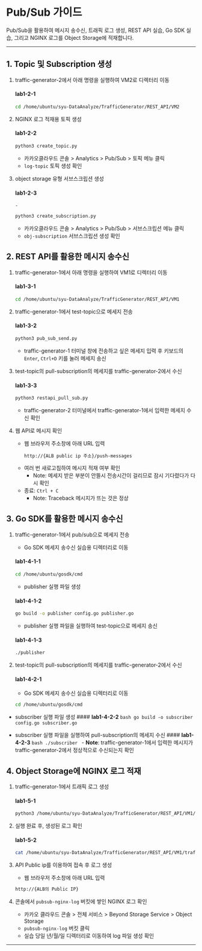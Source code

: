 
# Pub/Sub 가이드

Pub/Sub을 활용하여 메시지 송수신, 트래픽 로그 생성, REST API 실습, Go SDK 실습, 그리고 NGINX 로그를 Object Storage에 적재합니다.

---

## 1. Topic 및 Subscription 생성

1. traffic-generator-2에서 아래 명령을 실행하여 VM2로 디렉터리 이동
   #### **lab1-2-1**
   ```bash
   cd /home/ubuntu/syu-DataAnalyze/TrafficGenerator/REST_API/VM2
   ```

2. NGINX 로그 적재용 토픽 생성
   #### **lab1-2-2**
   ```bash
   python3 create_topic.py
   ```
    - 카카오클라우드 콘솔 > Analytics > Pub/Sub > 토픽 메뉴 클릭
    - `log-topic` 토픽 생성 확인
      
3. object storage 유형 서브스크립션 생성
   #### **lab1-2-3**
       - 
   ```bash
   python3 create_subscription.py
   ```
    - 카카오클라우드 콘솔 > Analytics > Pub/Sub > 서브스크립션 메뉴 클릭
    - `obj-subscription` 서브스크립션 생성 확인
  

## 2. REST API를 활용한 메시지 송수신

1. traffic-generator-1에서 아래 명령을 실행하여 VM1로 디렉터리 이동
   #### **lab1-3-1**
   ```bash
   cd /home/ubuntu/syu-DataAnalyze/TrafficGenerator/REST_API/VM1
   ```

2. traffic-generator-1에서 test-topic으로 메세지 전송
   #### **lab1-3-2**
   ```bash
   python3 pub_sub_send.py
   ```
    - traffic-generator-1 터미널 창에 전송하고 싶은 메세지 입력 후 키보드의 `Enter`, `Ctrl+D` 키를 눌러 메세지 송신

3. test-topic의 pull-subscription의 메세지를 traffic-generator-2에서 수신
    #### **lab1-3-3**
    ```bash
    python3 restapi_pull_sub.py
    ```
    - traffic-generator-2 터미널에서 traffic-generator-1에서 입력한 메세지 수신 확인


4. 웹 API로 메시지 확인
   - 웹 브라우저 주소창에 아래 URL 입력
       ```
       http://{ALB public ip 주소}/push-messages
       ```
    - 여러 번 새로고침하여 메시지 적재 여부 확인
        - Note: 메세지 받은 부분이 안뜰시 전송시간이 걸리므로 잠시 기다렸다가 다시 확인
    - 종료: `Ctrl + C`
        - Note: Traceback 메시지가 뜨는 것은 정상
    

## 3. Go SDK를 활용한 메시지 송수신
1. traffic-generator-1에서 pub/sub으로 메세지 전송
   - Go SDK 메세지 송수신 실습용 디렉터리로 이동
    #### **lab1-4-1-1**
    ```bash
    cd /home/ubuntu/gosdk/cmd
    ```

   - publisher 실행 파일 생성
    #### **lab1-4-1-2**
    ```bash
    go build -o publisher config.go publisher.go
    ```

   - publisher 실행 파일을 실행하여 test-topic으로 메세지 송신
    #### **lab1-4-1-3**
    ```bash
    ./publisher
    ```

 2. test-topic의 pull-subscription의 메세지를 traffic-generator-2에서 수신
    #### **lab1-4-2-1**
    - Go SDK 메세지 송수신 실습용 디렉터리로 이동
    ```bash
    cd /home/ubuntu/gosdk/cmd
    ```

   - subscriber 실행 파일 생성
    #### **lab1-4-2-2**
    ```bash
    go build -o subscriber config.go subscriber.go
    ```

   - subscriber 실행 파일을 실행하여 pull-subscription의 메세지 수신
    #### **lab1-4-2-3**
    ```bash
    ./subscriber
    ```
    - **Note**: traffic-generator-1에서 입력한 메시지가 traffic-generator-2에서 정상적으로 수신되는지 확인


## 4. Object Storage에 NGINX 로그 적재

1. traffic-generator-1에서 트래픽 로그 생성
    #### **lab1-5-1**
    ```bash
    python3 /home/ubuntu/syu-DataAnalyze/TrafficGenerator/REST_API/VM1/traffic_generator.py
    ```
    
2. 실행 완료 후, 생성된 로그 확인
    #### **lab1-5-2**
    ```bash
    cat /home/ubuntu/syu-DataAnalyze/TrafficGenerator/REST_API/VM1/traffic_generator.log
    ```

3. API Public ip를 이용하여 접속 후 로그 생성
   - 웹 브라우저 주소창에 아래 URL 입력
   ```bash
   http://{ALB의 Public IP}
   ```

4. 콘솔에서 `pubsub-nginx-log` 버킷에 쌓인 NGINX 로그 확인
   - 카카오 클라우드 콘솔 > 전체 서비스 > Beyond Storage Service > Object Storage
   - `pubsub-nginx-log` 버킷 클릭
   - 실습 당일 년/월/일 디렉터리로 이동하여 log 파일 생성 확인
---
